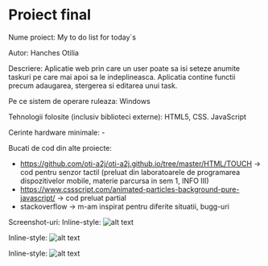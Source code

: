 # Proiect final 

Nume proiect: My to do list for today`s

Autor: Hanches Otilia

Descriere: Aplicatie web prin care un user poate sa isi seteze anumite taskuri pe care mai apoi sa le indeplineasca. Aplicatia contine functii precum adaugarea, stergerea si editarea unui task.

Pe ce sistem de operare ruleaza: Windows

Tehnologii folosite (inclusiv biblioteci externe): HTML5, CSS. JavaScript

Cerinte hardware minimale: -

Bucati de cod din alte proiecte: 
- https://github.com/oti-a2j/oti-a2j.github.io/tree/master/HTML/TOUCH -> cod pentru senzor tactil (preluat din laboratoarele de programarea dispozitivelor mobile, materie parcursa in sem 1, INFO III)
- https://www.cssscript.com/animated-particles-background-pure-javascript/ -> cod preluat partial
- stackoverflow -> m-am inspirat pentru diferite situatii, bugg-uri



Screenshot-uri:
Inline-style: 
![alt text](https://github.com/oti-a2j/proiect_final/1.png "Screenshot1")

Inline-style: 
![alt text](https://github.com/oti-a2j/proiect_final/2.png "Screenshot2")

Inline-style: 
![alt text](https://github.com/oti-a2j/proiect_final/3.png "Screenshot3")
